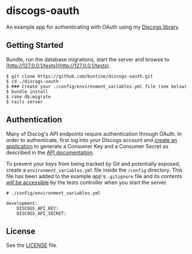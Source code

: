 # discogs-oauth

An example app for authenticating with OAuth using my [Discogs library](https://github.com/buntine/discogs).

## Getting Started

Bundle, run the database migrations, start the server and browse to [http://127.0.0.1/tests](http://127.0.0.1/tests).

```
$ git clone https://github.com/buntine/discogs-oauth.git
$ cd ./discogs-oauth
$ ### Create your ./config/environment_variables.yml file (see below)
$ bundle install
$ rake db:migrate
$ rails server
```

## Authentication

Many of Discog's API endpoints require authentication through OAuth. In order to authenticate, first log into your Discogs account and [create an application](http://www.discogs.com/settings/developers) to generate a Consumer Key and a Consumer Secret as described in the [API documentation](http://www.discogs.com/developers/oauth.html).

To prevent your keys from being tracked by Git and potentially exposed, create a `environment_variables.yml` file inside the `/config` directory. This file has been added to the example app's `.gitignore` file and its contents [will be accessible](https://github.com/buntine/discogs-oauth/blob/master/app/controllers/tests_controller.rb#L11-L12) by the tests controller when you start the server.

```
# ./config/environment_variables.yml

development:
    DISCOGS_API_KEY:
    DISCOGS_API_SECRET:
```

## License

See the [LICENSE](https://github.com/mmwtsn/discogs-oauth/blob/master/LICENSE) file.
